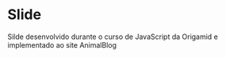# Slide
Silde desenvolvido durante o curso de JavaScript da Origamid e implementado ao site AnimalBlog

